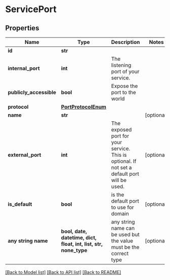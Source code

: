 # ServicePort


## Properties
Name | Type | Description | Notes
------------ | ------------- | ------------- | -------------
**id** | **str** |  | 
**internal_port** | **int** | The listening port of your service. | 
**publicly_accessible** | **bool** | Expose the port to the world | 
**protocol** | [**PortProtocolEnum**](PortProtocolEnum.md) |  | 
**name** | **str** |  | [optional] 
**external_port** | **int** | The exposed port for your service. This is optional. If not set a default port will be used. | [optional] 
**is_default** | **bool** | is the default port to use for domain | [optional] 
**any string name** | **bool, date, datetime, dict, float, int, list, str, none_type** | any string name can be used but the value must be the correct type | [optional]

[[Back to Model list]](../README.md#documentation-for-models) [[Back to API list]](../README.md#documentation-for-api-endpoints) [[Back to README]](../README.md)


